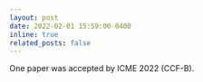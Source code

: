 ```yaml
---
layout: post
date: 2022-02-01 15:59:00-0400
inline: true
related_posts: false
---
```


One paper was accepted by ICME 2022 (CCF-B).
